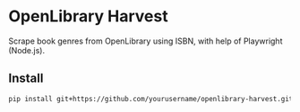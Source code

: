 # OpenLibrary Harvest

Scrape book genres from OpenLibrary using ISBN, with help of Playwright (Node.js).

## Install

```bash
pip install git+https://github.com/yourusername/openlibrary-harvest.git
